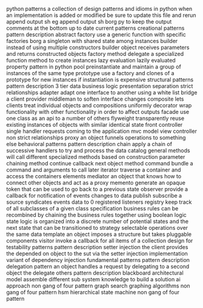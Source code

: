 python patterns a collection of design patterns and idioms in python when an implementation is added or modified be sure to update this file and rerun append output sh eg append output sh borg py to keep the output comments at the bottom up to date current patterns creational patterns pattern description abstract factory use a generic function with specific factories borg a singleton with shared state among instances builder instead of using multiple constructors builder object receives parameters and returns constructed objects factory method delegate a specialized function method to create instances lazy evaluation lazily evaluated property pattern in python pool preinstantiate and maintain a group of instances of the same type prototype use a factory and clones of a prototype for new instances if instantiation is expensive structural patterns pattern description 3 tier data business logic presentation separation strict relationships adapter adapt one interface to another using a white list bridge a client provider middleman to soften interface changes composite lets clients treat individual objects and compositions uniformly decorator wrap functionality with other functionality in order to affect outputs facade use one class as an api to a number of others flyweight transparently reuse existing instances of objects with similar identical state front controller single handler requests coming to the application mvc model view controller non strict relationships proxy an object funnels operations to something else behavioral patterns pattern description chain apply a chain of successive handlers to try and process the data catalog general methods will call different specialized methods based on construction parameter chaining method continue callback next object method command bundle a command and arguments to call later iterator traverse a container and access the containers elements mediator an object that knows how to connect other objects and act as a proxy memento generate an opaque token that can be used to go back to a previous state observer provide a callback for notification of events changes to data publish subscribe a source syndicates events data to 0 registered listeners registry keep track of all subclasses of a given class specification business rules can be recombined by chaining the business rules together using boolean logic state logic is organized into a discrete number of potential states and the next state that can be transitioned to strategy selectable operations over the same data template an object imposes a structure but takes pluggable components visitor invoke a callback for all items of a collection design for testability patterns pattern description setter injection the client provides the depended on object to the sut via the setter injection implementation variant of dependency injection fundamental patterns pattern description delegation pattern an object handles a request by delegating to a second object the delegate others pattern description blackboard architectural model assemble different sub system knowledge to build a solution ai approach non gang of four pattern graph search graphing algorithms non gang of four pattern hsm hierarchical state machine non gang of four pattern